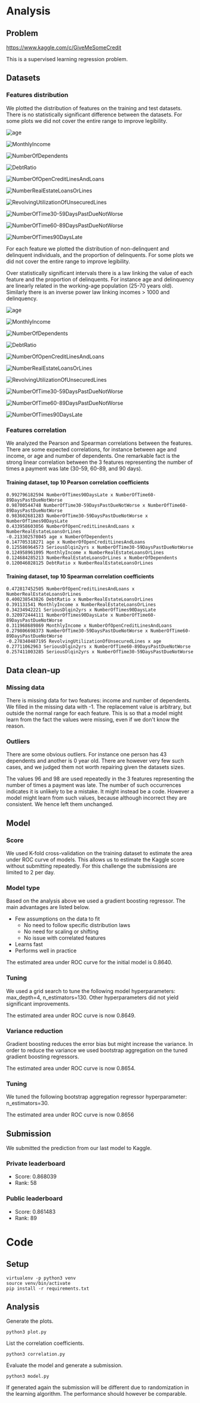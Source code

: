 # Analysis

## Problem

https://www.kaggle.com/c/GiveMeSomeCredit

This is a supervised learning regression problem.

## Datasets

### Features distribution

We plotted the distribution of features on the training and test datasets. There is no statistically significant difference between the datasets. For some plots we did not cover the entire range to improve legibility.

![age](plots/compare-age.png)

![MonthlyIncome](plots/compare-MonthlyIncome.png)

![NumberOfDependents](plots/compare-NumberOfDependents.png)

![DebtRatio](plots/compare-DebtRatio.png)

![NumberOfOpenCreditLinesAndLoans](plots/compare-NumberOfOpenCreditLinesAndLoans.png)

![NumberRealEstateLoansOrLines](plots/compare-NumberRealEstateLoansOrLines.png)

![RevolvingUtilizationOfUnsecuredLines](plots/compare-RevolvingUtilizationOfUnsecuredLines.png)

![NumberOfTime30-59DaysPastDueNotWorse](plots/compare-NumberOfTime30-59DaysPastDueNotWorse.png)

![NumberOfTime60-89DaysPastDueNotWorse](plots/compare-NumberOfTime60-89DaysPastDueNotWorse.png)

![NumberOfTimes90DaysLate](plots/compare-NumberOfTimes90DaysLate.png)

For each feature we plotted the distribution of non-delinquent and delinquent individuals, and the proportion of delinquents. For some plots we did not cover the entire range to improve legibility.

Over statistically significant intervals there is a law linking the value of each feature and the proportion of delinquents. For instance age and delinquency are linearly related in the working-age population (25-70 years old). Similarly there is an inverse power law linking incomes > 1000 and delinquency.

![age](plots/analyze-age.png)

![MonthlyIncome](plots/analyze-MonthlyIncome.png)

![NumberOfDependents](plots/analyze-NumberOfDependents.png)

![DebtRatio](plots/analyze-DebtRatio.png)

![NumberOfOpenCreditLinesAndLoans](plots/analyze-NumberOfOpenCreditLinesAndLoans.png)

![NumberRealEstateLoansOrLines](plots/analyze-NumberRealEstateLoansOrLines.png)

![RevolvingUtilizationOfUnsecuredLines](plots/analyze-RevolvingUtilizationOfUnsecuredLines.png)

![NumberOfTime30-59DaysPastDueNotWorse](plots/analyze-NumberOfTime30-59DaysPastDueNotWorse.png)

![NumberOfTime60-89DaysPastDueNotWorse](plots/analyze-NumberOfTime60-89DaysPastDueNotWorse.png)

![NumberOfTimes90DaysLate](plots/analyze-NumberOfTimes90DaysLate.png)

### Features correlation

We analyzed the Pearson and Spearman correlations between the features. There are some expected correlations, for instance between age and income, or age and number of dependents. One remarkable fact is the strong linear correlation between the 3 features representing the number of times a payment was late (30-59, 60-89, and 90 days).

#### Training dataset, top 10 Pearson correlation coefficients

    0.992796182594 NumberOfTimes90DaysLate x NumberOfTime60-89DaysPastDueNotWorse
    0.98700544748 NumberOfTime30-59DaysPastDueNotWorse x NumberOfTime60-89DaysPastDueNotWorse
    0.983602681283 NumberOfTime30-59DaysPastDueNotWorse x NumberOfTimes90DaysLate
    0.433958603056 NumberOfOpenCreditLinesAndLoans x NumberRealEstateLoansOrLines
    -0.213302578045 age x NumberOfDependents
    0.147705318271 age x NumberOfOpenCreditLinesAndLoans
    0.125586964573 SeriousDlqin2yrs x NumberOfTime30-59DaysPastDueNotWorse
    0.124958961095 MonthlyIncome x NumberRealEstateLoansOrLines
    0.124684285213 NumberRealEstateLoansOrLines x NumberOfDependents
    0.120046028125 DebtRatio x NumberRealEstateLoansOrLines

#### Training dataset, top 10 Spearman correlation coefficients

    0.472817452505 NumberOfOpenCreditLinesAndLoans x NumberRealEstateLoansOrLines
    0.400238543826 DebtRatio x NumberRealEstateLoansOrLines
    0.391131541 MonthlyIncome x NumberRealEstateLoansOrLines
    0.34234942221 SeriousDlqin2yrs x NumberOfTimes90DaysLate
    0.320972444111 NumberOfTimes90DaysLate x NumberOfTime60-89DaysPastDueNotWorse
    0.311968689869 MonthlyIncome x NumberOfOpenCreditLinesAndLoans
    0.279806698373 NumberOfTime30-59DaysPastDueNotWorse x NumberOfTime60-89DaysPastDueNotWorse
    -0.278340487195 RevolvingUtilizationOfUnsecuredLines x age
    0.27711062963 SeriousDlqin2yrs x NumberOfTime60-89DaysPastDueNotWorse
    0.257411003285 SeriousDlqin2yrs x NumberOfTime30-59DaysPastDueNotWorse

## Data clean-up

### Missing data

There is missing data for two features: income and number of dependents. We filled in the missing data with -1. The replacement value is arbitrary, but outside the normal range for each feature. This is so that a model might learn from the fact the values were missing, even if we don't know the reason.

### Outliers

There are some obvious outliers. For instance one person has 43 dependents and another is 0 year old. There are however very few such cases, and we judged them not worth repairing given the datasets sizes.

The values 96 and 98 are used repeatedly in the 3 features representing the number of times a payment was late. The number of such occurrences indicates it is unlikely to be a mistake. It might instead be a code. However a model might learn from such values, because although incorrect they are consistent. We hence left them unchanged.

## Model

### Score

We used K-fold cross-validation on the training dataset to estimate the area under ROC curve of models. This allows us to estimate the Kaggle score without submitting repeatedly. For this challenge the submissions are limited to 2 per day.

### Model type

Based on the analysis above we used a gradient boosting regressor. The main advantages are listed below.

- Few assumptions on the data to fit
  - No need to follow specific distribution laws
  - No need for scaling or shifting
  - No issue with correlated features
- Learns fast
- Performs well in practice

The estimated area under ROC curve for the initial model is 0.8640.

### Tuning

We used a grid search to tune the following model hyperparameters: max_depth=4, n_estimators=130. Other hyperparameters did not yield significant improvements.

The estimated area under ROC curve is now 0.8649.

### Variance reduction

Gradient boosting reduces the error bias but might increase the variance. In order to reduce the variance we used bootstrap aggregation on the tuned gradient boosting regressors.

The estimated area under ROC curve is now 0.8654.

### Tuning

We tuned the following bootstrap aggregation regressor hyperparameter: n_estimators=30.

The estimated area under ROC curve is now 0.8656

## Submission

We submitted the prediction from our last model to Kaggle.

### Private leaderboard

- Score: 0.868039
- Rank: 58

### Public leaderboard

- Score: 0.861483
- Rank: 89

# Code

## Setup

    virtualenv -p python3 venv
    source venv/bin/activate
    pip install -r requirements.txt

## Analysis

Generate the plots.

    python3 plot.py

List the correlation coefficients.

    python3 correlation.py

Evaluate the model and generate a submission.

    python3 model.py

If generated again the submission will be different due to randomization in the learning algorithm. The performance should however be comparable.
